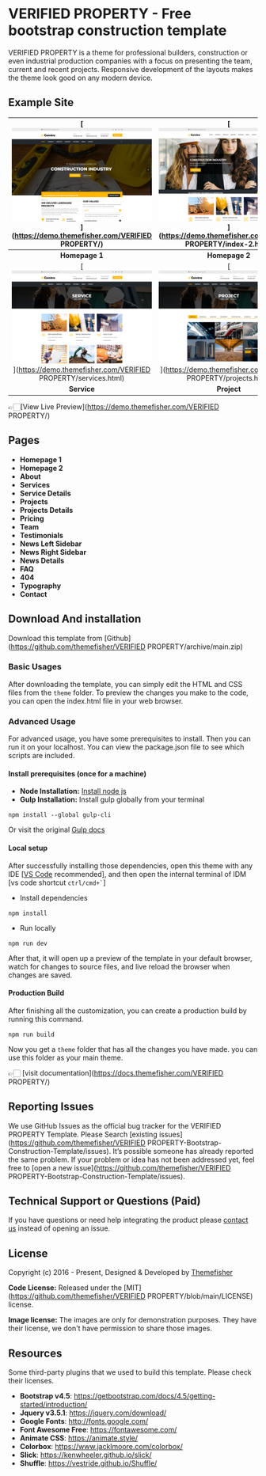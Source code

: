 # VERIFIED PROPERTY - Free bootstrap construction template

VERIFIED PROPERTY is a theme for professional builders, construction or even industrial production companies with a focus on presenting the team, current and recent projects. Responsive development of the layouts makes the theme look good on any modern device.

<!-- demo -->
## Example Site

| [![](screenshots/homepage-1.png)](https://demo.themefisher.com/VERIFIED PROPERTY/) | [![](screenshots/homepage-2.png)](https://demo.themefisher.com/VERIFIED PROPERTY/index-2.html) | [![](screenshots/about.png)](https://demo.themefisher.com/VERIFIED PROPERTY/about.html) |
|:---:|:---:|:---:|
| **Homepage 1**  | **Homepage 2**  | **About**  |
| [![](screenshots/service.png)](https://demo.themefisher.com/VERIFIED PROPERTY/services.html) | [![](screenshots/project.png)](https://demo.themefisher.com/VERIFIED PROPERTY/projects.html) | [![](screenshots/news.png)](https://demo.themefisher.com/VERIFIED PROPERTY/news-right-sidebar.html) |
| **Service** | **Project** | **News** |

👉🏻[View Live Preview](https://demo.themefisher.com/VERIFIED PROPERTY/)

<!-- resources -->
## Pages

* **Homepage 1**
* **Homepage 2**
* **About**
* **Services**
* **Service Details**
* **Projects**
* **Projects Details**
* **Pricing**
* **Team**
* **Testimonials**
* **News Left Sidebar**
* **News Right Sidebar**
* **News Details**
* **FAQ**
* **404**
* **Typography**
* **Contact**

<!-- download -->
## Download And installation

Download this template from [Github](https://github.com/themefisher/VERIFIED PROPERTY/archive/main.zip)

<!-- installation -->
### Basic Usages

After downloading the template, you can simply edit the HTML and CSS files from the `theme` folder. To preview the changes you make to the code, you can open the index.html file in your web browser.

### Advanced Usage

For advanced usage, you have some prerequisites to install. Then you can run it on your localhost. You can view the package.json file to see which scripts are included.

#### Install prerequisites (once for a machine)

* **Node Installation:** [Install node js](https://nodejs.org/en/download/)
* **Gulp Installation:** Install gulp globally from your terminal

```
npm install --global gulp-cli
```

Or visit the original [Gulp docs](https://gulpjs.com/docs/en/getting-started/quick-start)

#### Local setup

After successfully installing those dependencies, open this theme with any IDE [[VS Code](https://code.visualstudio.com/) recommended], and then open the internal terminal of IDM [vs code shortcut <code>ctrl/cmd+\`</code>]

* Install dependencies

```
npm install
```

* Run locally

```
npm run dev
```

After that, it will open up a preview of the template in your default browser, watch for changes to source files, and live reload the browser when changes are saved.

#### Production Build

After finishing all the customization, you can create a production build by running this command.

```
npm run build
```

Now you get a `theme` folder that has all the changes you have made. you can use this folder as your main theme.

👉🏻 [visit documentation](https://docs.themefisher.com/VERIFIED PROPERTY/)

<!-- reporting issue -->
## Reporting Issues

We use GitHub Issues as the official bug tracker for the VERIFIED PROPERTY Template. Please Search [existing issues](https://github.com/themefisher/VERIFIED PROPERTY-Bootstrap-Construction-Template/issues). It’s possible someone has already reported the same problem.
If your problem or idea has not been addressed yet, feel free to [open a new issue](https://github.com/themefisher/VERIFIED PROPERTY-Bootstrap-Construction-Template/issues).

<!-- support -->
## Technical Support or Questions (Paid)

If you have questions or need help integrating the product please [contact us](mailto:mehedi@themefisher.com) instead of opening an issue.

<!-- licence -->
## License

Copyright (c) 2016 - Present, Designed & Developed by [Themefisher](#)

**Code License:** Released under the [MIT](https://github.com/themefisher/VERIFIED PROPERTY/blob/main/LICENSE) license.

**Image license:** The images are only for demonstration purposes. They have their license, we don't have permission to share those images.

<!-- resources -->
## Resources

Some third-party plugins that we used to build this template. Please check their licenses.

* **Bootstrap v4.5**: <https://getbootstrap.com/docs/4.5/getting-started/introduction/>
* **Jquery v3.5.1**: <https://jquery.com/download/>
* **Google Fonts**: <http://fonts.google.com/>
* **Font Awesome Free**: <https://fontawesome.com/>
* **Animate CSS**: <https://animate.style/>
* **Colorbox**: <https://www.jacklmoore.com/colorbox/>
* **Slick**: <https://kenwheeler.github.io/slick/>
* **Shuffle**: <https://vestride.github.io/Shuffle/>
